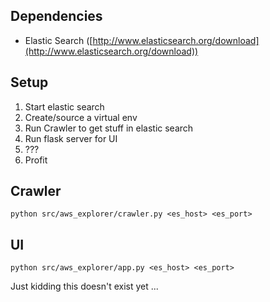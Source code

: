 Dependencies
------------

* Elastic Search ([http://www.elasticsearch.org/download](http://www.elasticsearch.org/download))

Setup
-----

1. Start elastic search
2. Create/source a virtual env
3. Run Crawler to get stuff in elastic search
4. Run flask server for UI
5. ???
6. Profit

Crawler
------
```
python src/aws_explorer/crawler.py <es_host> <es_port>
```

UI
--
```
python src/aws_explorer/app.py <es_host> <es_port>
```
Just kidding this doesn't exist yet ...

